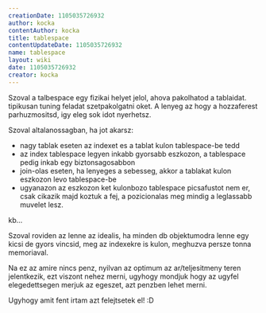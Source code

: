 ```yaml
---
creationDate: 1105035726932 
author: kocka 
contentAuthor: kocka 
title: tablespace 
contentUpdateDate: 1105035726932 
name: tablespace 
layout: wiki 
date: 1105035726932 
creator: kocka 
---
```

Szoval a talbespace egy fizikai helyet jelol, ahova pakolhatod a tablaidat. tipikusan tuning feladat szetpakolgatni oket. A lenyeg az hogy a hozzaferest parhuzmositsd, igy eleg sok idot nyerhetsz.

Szoval altalanossagban, ha jot akarsz:

*   nagy tablak eseten az indexet es a tablat kulon tablespace-be tedd
*   az index tablespace legyen inkabb gyorsabb eszkozon, a tablespace pedig inkab egy biztonsagosabbon
*   join-olas eseten, ha lenyeges a sebesseg, akkor a tablakat kulon eszkozon levo tablespace-be
*   ugyanazon az eszkozon ket kulonbozo tablespace picsafustot nem er, csak cikazik majd koztuk a fej, a pozicionalas meg mindig a leglassabb muvelet lesz.



kb...



Szoval roviden az lenne az idealis, ha minden db objektumodra lenne egy kicsi de gyors vincsid, meg az indexekre is kulon, meghuzva persze tonna memoriaval.<br/>

Na ez az amire nincs penz, nyilvan az optimum az ar/teljesitmeny teren jelentkezik, ezt viszont nehez merni, ugyhogy mondjuk hogy az ugyfel elegedettsegen merjuk az egeszet, azt penzben lehet merni.



Ugyhogy amit fent irtam azt felejtsetek el! :D
